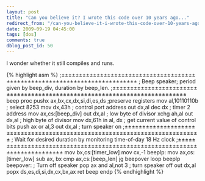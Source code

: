 ```yaml
---
layout: post
title: "Can you believe it? I wrote this code over 10 years ago..."
redirect_from: "/can-you-believe-it-i-wrote-this-code-over-10-years-ago/"
date: 2009-09-19 04:45:00
tags: [dos]
comments: true
dblog_post_id: 50
---
```

I wonder whether it still compiles and runs.

{% highlight asm %}
;±±±±±±±±±±±±±±±±±±±±±±±±±±±±±±±±±±±±±±±±±±±±±±±±±±±±±±±±±±±±±±±±±±±±±±±±±±±
; Beep speaker; period given by beep_div, duration by beep_len.
;±±±±±±±±±±±±±±±±±±±±±±±±±±±±±±±±±±±±±±±±±±±±±±±±±±±±±±±±±±±±±±±±±±±±±±±±±±±
beep proc
	pushx ax,bx,cx,dx,si,di,es,ds ;preserve registers
	mov al,10110110b ; select 8253
	mov dx,43h ; control port address
	out dx,al
	dec dx ; timer 2 address
	mov ax,cs:[beep_div]
	out dx,al ; low byte of divisor
	xchg ah,al
	out dx,al ; high byte of divisor
	mov dx,61h
	in al, dx ; get current value of control bits
        push ax
	or al,3
	out dx,al ; turn speaker on
;±±±±±±±±±±±±±±±±±±±±±±±±±±±±±±±±±±±±±±±±±±±±±±±±±±±±±±±±±±±±±±±±±±±±±±±±±±±
; Wait for desired duration by monitoring time-of-day 18 Hz clock
;±±±±±±±±±±±±±±±±±±±±±±±±±±±±±±±±±±±±±±±±±±±±±±±±±±±±±±±±±±±±±±±±±±±±±±±±±±±
	mov bx,cs:[timer_low]
	mov cx,-1
beeplp: mov ax,cs:[timer_low]
	sub ax, bx
	cmp ax,cs:[beep_len]
	jg beepover
	loop beeplp
beepover:
	; Turn off speaker
        pop ax
	and al,not 3 ; turn speaker off
	out dx,al
	popx ds,es,di,si,dx,cx,bx,ax
	ret
beep endp
{% endhighlight %}

